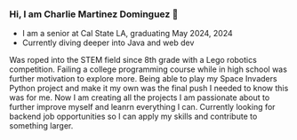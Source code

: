 ### Hi, I am Charlie Martinez Dominguez 👋

- I am a senior at Cal State LA, graduating May 2024, 2024
- Currently diving deeper into Java and web dev

Was roped into the STEM field since 8th grade with a Lego robotics competition. Failing a college programming course while in high school was further motivation to explore more. Being able to play my Space Invaders Python project and make it my own was the final push I needed to know this was for me. Now I am creating all the projects I am passionate about to further improve myself and leanrn everything I can. Currently looking for backend job opportunities so I can apply my skills and contribute to something larger. 
<!--
**cherlesmd/cherlesmd** is a ✨ _special_ ✨ repository because its `README.md` (this file) appears on your GitHub profile.

Here are some ideas to get you started:

- 🔭 I’m currently working on ...
- 🌱 I’m currently learning ...
- 👯 I’m looking to collaborate on ...
- 🤔 I’m looking for help with ...
- 💬 Ask me about ...
- 📫 How to reach me: ...
- 😄 Pronouns: ...
- ⚡ Fun fact: ...
-->
